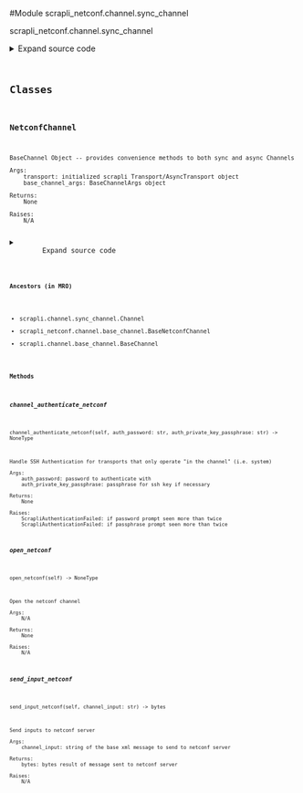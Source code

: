 <link rel="preload stylesheet" as="style" href="https://cdnjs.cloudflare.com/ajax/libs/10up-sanitize.css/11.0.1/sanitize.min.css" integrity="sha256-PK9q560IAAa6WVRRh76LtCaI8pjTJ2z11v0miyNNjrs=" crossorigin>
<link rel="preload stylesheet" as="style" href="https://cdnjs.cloudflare.com/ajax/libs/10up-sanitize.css/11.0.1/typography.min.css" integrity="sha256-7l/o7C8jubJiy74VsKTidCy1yBkRtiUGbVkYBylBqUg=" crossorigin>
<link rel="stylesheet preload" as="style" href="https://cdnjs.cloudflare.com/ajax/libs/highlight.js/10.1.1/styles/github.min.css" crossorigin>
<script defer src="https://cdnjs.cloudflare.com/ajax/libs/highlight.js/10.1.1/highlight.min.js" integrity="sha256-Uv3H6lx7dJmRfRvH8TH6kJD1TSK1aFcwgx+mdg3epi8=" crossorigin></script>
<script>window.addEventListener('DOMContentLoaded', () => hljs.initHighlighting())</script>















#Module scrapli_netconf.channel.sync_channel

scrapli_netconf.channel.sync_channel

<details class="source">
    <summary>
        <span>Expand source code</span>
    </summary>
    <pre>
        <code class="python">
"""scrapli_netconf.channel.sync_channel"""
import re
from concurrent.futures import ThreadPoolExecutor
from datetime import datetime
from select import select
from typing import Optional

from scrapli.channel import Channel
from scrapli.channel.base_channel import BaseChannelArgs
from scrapli.decorators import ChannelTimeout
from scrapli.exceptions import ScrapliAuthenticationFailed
from scrapli.transport.base import Transport
from scrapli_netconf.channel.base_channel import BaseNetconfChannel, NetconfBaseChannelArgs
from scrapli_netconf.constants import NetconfVersion

HELLO_MATCH = re.compile(pattern=rb"<(\w+\:){0,1}hello", flags=re.I)


class NetconfChannel(Channel, BaseNetconfChannel):
    def __init__(
        self,
        transport: Transport,
        base_channel_args: BaseChannelArgs,
        netconf_base_channel_args: NetconfBaseChannelArgs,
    ):
        super().__init__(transport=transport, base_channel_args=base_channel_args)

        self._netconf_base_channel_args = netconf_base_channel_args

        # always use `]]>]]>` as the initial prompt to match
        self._base_channel_args.comms_prompt_pattern = "]]>]]>"
        self._server_echo: Optional[bool] = None
        self._capabilities_buf = b""

    def open_netconf(self) -> None:
        """
        Open the netconf channel

        Args:
            N/A

        Returns:
            None

        Raises:
            N/A

        """
        # open in scrapli core is where we open channel log (if applicable), do that
        self.open()

        raw_server_capabilities = self._get_server_capabilities()

        self._process_capabilities_exchange(raw_server_capabilities=raw_server_capabilities)

        self._check_echo()
        self._send_client_capabilities()

    @staticmethod
    def _authenticate_check_hello(buf: bytes) -> bool:
        """
        Check if "hello" message is in output

        Args:
            buf: bytes output from the channel

        Returns:
            bool: true if hello message is seen, otherwise false

        Raises:
            N/A

        """
        hello_match = re.search(pattern=HELLO_MATCH, string=buf)
        if hello_match:
            return True
        return False

    @ChannelTimeout("timed out during in channel netconf authentication")
    def channel_authenticate_netconf(
        self, auth_password: str, auth_private_key_passphrase: str
    ) -> None:
        """
        Handle SSH Authentication for transports that only operate "in the channel" (i.e. system)

        Args:
            auth_password: password to authenticate with
            auth_private_key_passphrase: passphrase for ssh key if necessary

        Returns:
            None

        Raises:
            ScrapliAuthenticationFailed: if password prompt seen more than twice
            ScrapliAuthenticationFailed: if passphrase prompt seen more than twice

        """
        self.logger.debug("attempting in channel netconf authentication")

        password_count = 0
        passphrase_count = 0
        authenticate_buf = b""

        with self._channel_lock():
            while True:
                buf = self.read()

                authenticate_buf += buf.lower()
                self._capabilities_buf += buf

                self._ssh_message_handler(output=authenticate_buf)

                if b"password" in authenticate_buf:
                    # clear the authentication buffer so we don't re-read the password prompt
                    authenticate_buf = b""
                    password_count += 1
                    if password_count > 2:
                        msg = "password prompt seen more than once, assuming auth failed"
                        self.logger.critical(msg)
                        raise ScrapliAuthenticationFailed(msg)
                    self.write(channel_input=auth_password, redacted=True)
                    self.send_return()

                if b"enter passphrase for key" in authenticate_buf:
                    # clear the authentication buffer so we don't re-read the passphrase prompt
                    authenticate_buf = b""
                    passphrase_count += 1
                    if passphrase_count > 2:
                        msg = "passphrase prompt seen more than once, assuming auth failed"
                        self.logger.critical(msg)
                        raise ScrapliAuthenticationFailed(msg)
                    self.write(channel_input=auth_private_key_passphrase, redacted=True)
                    self.send_return()

                if self._authenticate_check_hello(buf=authenticate_buf):
                    self.logger.info(
                        "found start of server capabilities, authentication successful"
                    )
                    return

    def __check_echo(self, echo_timeout: float) -> None:
        """
        Function to drop into check echo thread

        In the case of asyncio we just have a coroutine on the loop to check if the device echos
        the inputs back to us

        Args:
            echo_timeout: duration to check echo for

        Returns:
            None

        Raises:
            N/A

        """
        channel_fd = self.transport._get_channel_fd()  # type: ignore  # pylint: disable=W0212
        start = datetime.now().timestamp()
        while True:
            fd_ready, _, _ = select([channel_fd], [], [], 0)
            if channel_fd in fd_ready:
                self.logger.debug("setting _server_echo to true")
                self._server_echo = True
                break
            interval_end = datetime.now().timestamp()
            if (interval_end - start) > echo_timeout:
                self.logger.debug("setting _server_echo to false")
                self._server_echo = False
                break

    def _check_echo(self) -> None:
        """
        Determine if inputs are "echoed" back on stdout

        At least per early drafts of the netconf over ssh rfcs the netconf servers MUST NOT echo the
        input commands back to the client. In the case of "normal" scrapli netconf with the system
        transport this happens anyway because we combine the stdin and stdout fds into a single pty,
        however for other transports we have an actual stdin and stdout fd to read/write. It seems
        that at the very least IOSXE with NETCONF 1.1 seems to want to echo inputs back onto to the
        stdout for the channel. This is totally ok and we can deal with it, we just need to *know*
        that it is happening and that gives us somewhat of a dilemma... we want to give the device
        time to echo this data back to us, but we also dont want to just arbitrarily wait
        (especially in the more common case where the device is *not* echoing anything back). So we
        take 1/20th of the transport timeout and we wait that long to see -- if we get echo, we
        return immediately of course, otherwise there is an unfortunate slight delay here :(

        See: https://tools.ietf.org/html/draft-ietf-netconf-ssh-02 (search for "echo")

        Args:
            N/A

        Returns:
            None

        Raises:
            N/A

        """
        # for users who set timeout ops to 0 to avoid the overhead of the timeout threads we'll rely
        # on the default scrapli timeout ops here
        _timeout_ops = self._base_channel_args.timeout_ops or 30
        pool = ThreadPoolExecutor(max_workers=1)
        pool.submit(self.__check_echo, _timeout_ops / 20)

    @ChannelTimeout(
        "timed out determining if session is authenticated/getting server capabilities",
    )
    def _get_server_capabilities(self) -> bytes:
        """
        Read until all server capabilities have been sent by server

        Args:
            N/A

        Returns:
            bytes: raw bytes containing server capabilities

        Raises:
            N/A

        """
        capabilities_buf = self._capabilities_buf

        # reset this to empty to avoid any confusion now that we are moving on
        self._capabilities_buf = b""

        with self._channel_lock():
            while b"]]>]]>" not in capabilities_buf:
                capabilities_buf += self.read()
            self.logger.debug(f"received raw server capabilities: {repr(capabilities_buf)}")
        return capabilities_buf

    @ChannelTimeout("timed out sending client capabilities")
    def _send_client_capabilities(
        self,
    ) -> None:
        """
        Send client capabilities to the netconf server

        Args:
            N/A

        Returns:
            None

        Raises:
            N/A

        """
        with self._channel_lock():
            bytes_client_capabilities = self._pre_send_client_capabilities(
                client_capabilities=self._netconf_base_channel_args.client_capabilities
            )

            # in case of "system" transport we'll always want to read off the hello message inputs
            if self._server_echo is True:
                self._read_until_input(channel_input=bytes_client_capabilities)

            self.send_return()

            while self._server_echo is None:
                pass

    def _read_until_input(self, channel_input: bytes) -> bytes:
        """
        Async read until all input has been entered.

        Args:
            channel_input: string to write to channel

        Returns:
            bytes: output read from channel

        Raises:
            N/A

        """
        output = b""

        if self._server_echo is False:
            return output

        if not channel_input:
            self.logger.info(f"Read: {repr(output)}")
            return output

        while True:
            output += self.read()
            # if we have all the input *or* we see the closing rpc tag we know we are done here
            if channel_input in output or b"rpc>" in output:
                break

        self.logger.info(f"Read: {repr(output)}")
        return output

    def send_input_netconf(self, channel_input: str) -> bytes:
        """
        Send inputs to netconf server

        Args:
            channel_input: string of the base xml message to send to netconf server

        Returns:
            bytes: bytes result of message sent to netconf server

        Raises:
            N/A

        """
        final_channel_input = self._build_message(channel_input)
        bytes_final_channel_input = final_channel_input.encode()

        buf: bytes
        buf, _ = super().send_input(
            channel_input=final_channel_input, strip_prompt=False, eager=True
        )

        if bytes_final_channel_input in buf:
            # if we got the input AND the rpc-reply we can strip out our inputs so we just have the
            # reply remaining
            buf = buf.split(bytes_final_channel_input)[1]

        buf = self._read_until_prompt(buf=buf)

        if self._netconf_base_channel_args.netconf_version == NetconfVersion.VERSION_1_1:
            # netconf 1.1 with "chunking" style message format needs an extra return char here
            self.send_return()

        return buf
        </code>
    </pre>
</details>



## Classes

### NetconfChannel


```text
BaseChannel Object -- provides convenience methods to both sync and async Channels

Args:
    transport: initialized scrapli Transport/AsyncTransport object
    base_channel_args: BaseChannelArgs object

Returns:
    None

Raises:
    N/A
```

<details class="source">
    <summary>
        <span>Expand source code</span>
    </summary>
    <pre>
        <code class="python">
class NetconfChannel(Channel, BaseNetconfChannel):
    def __init__(
        self,
        transport: Transport,
        base_channel_args: BaseChannelArgs,
        netconf_base_channel_args: NetconfBaseChannelArgs,
    ):
        super().__init__(transport=transport, base_channel_args=base_channel_args)

        self._netconf_base_channel_args = netconf_base_channel_args

        # always use `]]>]]>` as the initial prompt to match
        self._base_channel_args.comms_prompt_pattern = "]]>]]>"
        self._server_echo: Optional[bool] = None
        self._capabilities_buf = b""

    def open_netconf(self) -> None:
        """
        Open the netconf channel

        Args:
            N/A

        Returns:
            None

        Raises:
            N/A

        """
        # open in scrapli core is where we open channel log (if applicable), do that
        self.open()

        raw_server_capabilities = self._get_server_capabilities()

        self._process_capabilities_exchange(raw_server_capabilities=raw_server_capabilities)

        self._check_echo()
        self._send_client_capabilities()

    @staticmethod
    def _authenticate_check_hello(buf: bytes) -> bool:
        """
        Check if "hello" message is in output

        Args:
            buf: bytes output from the channel

        Returns:
            bool: true if hello message is seen, otherwise false

        Raises:
            N/A

        """
        hello_match = re.search(pattern=HELLO_MATCH, string=buf)
        if hello_match:
            return True
        return False

    @ChannelTimeout("timed out during in channel netconf authentication")
    def channel_authenticate_netconf(
        self, auth_password: str, auth_private_key_passphrase: str
    ) -> None:
        """
        Handle SSH Authentication for transports that only operate "in the channel" (i.e. system)

        Args:
            auth_password: password to authenticate with
            auth_private_key_passphrase: passphrase for ssh key if necessary

        Returns:
            None

        Raises:
            ScrapliAuthenticationFailed: if password prompt seen more than twice
            ScrapliAuthenticationFailed: if passphrase prompt seen more than twice

        """
        self.logger.debug("attempting in channel netconf authentication")

        password_count = 0
        passphrase_count = 0
        authenticate_buf = b""

        with self._channel_lock():
            while True:
                buf = self.read()

                authenticate_buf += buf.lower()
                self._capabilities_buf += buf

                self._ssh_message_handler(output=authenticate_buf)

                if b"password" in authenticate_buf:
                    # clear the authentication buffer so we don't re-read the password prompt
                    authenticate_buf = b""
                    password_count += 1
                    if password_count > 2:
                        msg = "password prompt seen more than once, assuming auth failed"
                        self.logger.critical(msg)
                        raise ScrapliAuthenticationFailed(msg)
                    self.write(channel_input=auth_password, redacted=True)
                    self.send_return()

                if b"enter passphrase for key" in authenticate_buf:
                    # clear the authentication buffer so we don't re-read the passphrase prompt
                    authenticate_buf = b""
                    passphrase_count += 1
                    if passphrase_count > 2:
                        msg = "passphrase prompt seen more than once, assuming auth failed"
                        self.logger.critical(msg)
                        raise ScrapliAuthenticationFailed(msg)
                    self.write(channel_input=auth_private_key_passphrase, redacted=True)
                    self.send_return()

                if self._authenticate_check_hello(buf=authenticate_buf):
                    self.logger.info(
                        "found start of server capabilities, authentication successful"
                    )
                    return

    def __check_echo(self, echo_timeout: float) -> None:
        """
        Function to drop into check echo thread

        In the case of asyncio we just have a coroutine on the loop to check if the device echos
        the inputs back to us

        Args:
            echo_timeout: duration to check echo for

        Returns:
            None

        Raises:
            N/A

        """
        channel_fd = self.transport._get_channel_fd()  # type: ignore  # pylint: disable=W0212
        start = datetime.now().timestamp()
        while True:
            fd_ready, _, _ = select([channel_fd], [], [], 0)
            if channel_fd in fd_ready:
                self.logger.debug("setting _server_echo to true")
                self._server_echo = True
                break
            interval_end = datetime.now().timestamp()
            if (interval_end - start) > echo_timeout:
                self.logger.debug("setting _server_echo to false")
                self._server_echo = False
                break

    def _check_echo(self) -> None:
        """
        Determine if inputs are "echoed" back on stdout

        At least per early drafts of the netconf over ssh rfcs the netconf servers MUST NOT echo the
        input commands back to the client. In the case of "normal" scrapli netconf with the system
        transport this happens anyway because we combine the stdin and stdout fds into a single pty,
        however for other transports we have an actual stdin and stdout fd to read/write. It seems
        that at the very least IOSXE with NETCONF 1.1 seems to want to echo inputs back onto to the
        stdout for the channel. This is totally ok and we can deal with it, we just need to *know*
        that it is happening and that gives us somewhat of a dilemma... we want to give the device
        time to echo this data back to us, but we also dont want to just arbitrarily wait
        (especially in the more common case where the device is *not* echoing anything back). So we
        take 1/20th of the transport timeout and we wait that long to see -- if we get echo, we
        return immediately of course, otherwise there is an unfortunate slight delay here :(

        See: https://tools.ietf.org/html/draft-ietf-netconf-ssh-02 (search for "echo")

        Args:
            N/A

        Returns:
            None

        Raises:
            N/A

        """
        # for users who set timeout ops to 0 to avoid the overhead of the timeout threads we'll rely
        # on the default scrapli timeout ops here
        _timeout_ops = self._base_channel_args.timeout_ops or 30
        pool = ThreadPoolExecutor(max_workers=1)
        pool.submit(self.__check_echo, _timeout_ops / 20)

    @ChannelTimeout(
        "timed out determining if session is authenticated/getting server capabilities",
    )
    def _get_server_capabilities(self) -> bytes:
        """
        Read until all server capabilities have been sent by server

        Args:
            N/A

        Returns:
            bytes: raw bytes containing server capabilities

        Raises:
            N/A

        """
        capabilities_buf = self._capabilities_buf

        # reset this to empty to avoid any confusion now that we are moving on
        self._capabilities_buf = b""

        with self._channel_lock():
            while b"]]>]]>" not in capabilities_buf:
                capabilities_buf += self.read()
            self.logger.debug(f"received raw server capabilities: {repr(capabilities_buf)}")
        return capabilities_buf

    @ChannelTimeout("timed out sending client capabilities")
    def _send_client_capabilities(
        self,
    ) -> None:
        """
        Send client capabilities to the netconf server

        Args:
            N/A

        Returns:
            None

        Raises:
            N/A

        """
        with self._channel_lock():
            bytes_client_capabilities = self._pre_send_client_capabilities(
                client_capabilities=self._netconf_base_channel_args.client_capabilities
            )

            # in case of "system" transport we'll always want to read off the hello message inputs
            if self._server_echo is True:
                self._read_until_input(channel_input=bytes_client_capabilities)

            self.send_return()

            while self._server_echo is None:
                pass

    def _read_until_input(self, channel_input: bytes) -> bytes:
        """
        Async read until all input has been entered.

        Args:
            channel_input: string to write to channel

        Returns:
            bytes: output read from channel

        Raises:
            N/A

        """
        output = b""

        if self._server_echo is False:
            return output

        if not channel_input:
            self.logger.info(f"Read: {repr(output)}")
            return output

        while True:
            output += self.read()
            # if we have all the input *or* we see the closing rpc tag we know we are done here
            if channel_input in output or b"rpc>" in output:
                break

        self.logger.info(f"Read: {repr(output)}")
        return output

    def send_input_netconf(self, channel_input: str) -> bytes:
        """
        Send inputs to netconf server

        Args:
            channel_input: string of the base xml message to send to netconf server

        Returns:
            bytes: bytes result of message sent to netconf server

        Raises:
            N/A

        """
        final_channel_input = self._build_message(channel_input)
        bytes_final_channel_input = final_channel_input.encode()

        buf: bytes
        buf, _ = super().send_input(
            channel_input=final_channel_input, strip_prompt=False, eager=True
        )

        if bytes_final_channel_input in buf:
            # if we got the input AND the rpc-reply we can strip out our inputs so we just have the
            # reply remaining
            buf = buf.split(bytes_final_channel_input)[1]

        buf = self._read_until_prompt(buf=buf)

        if self._netconf_base_channel_args.netconf_version == NetconfVersion.VERSION_1_1:
            # netconf 1.1 with "chunking" style message format needs an extra return char here
            self.send_return()

        return buf
        </code>
    </pre>
</details>


#### Ancestors (in MRO)
- scrapli.channel.sync_channel.Channel
- scrapli_netconf.channel.base_channel.BaseNetconfChannel
- scrapli.channel.base_channel.BaseChannel
#### Methods

    

##### channel_authenticate_netconf
`channel_authenticate_netconf(self, auth_password: str, auth_private_key_passphrase: str) ‑> NoneType`

```text
Handle SSH Authentication for transports that only operate "in the channel" (i.e. system)

Args:
    auth_password: password to authenticate with
    auth_private_key_passphrase: passphrase for ssh key if necessary

Returns:
    None

Raises:
    ScrapliAuthenticationFailed: if password prompt seen more than twice
    ScrapliAuthenticationFailed: if passphrase prompt seen more than twice
```



    

##### open_netconf
`open_netconf(self) ‑> NoneType`

```text
Open the netconf channel

Args:
    N/A

Returns:
    None

Raises:
    N/A
```



    

##### send_input_netconf
`send_input_netconf(self, channel_input: str) ‑> bytes`

```text
Send inputs to netconf server

Args:
    channel_input: string of the base xml message to send to netconf server

Returns:
    bytes: bytes result of message sent to netconf server

Raises:
    N/A
```